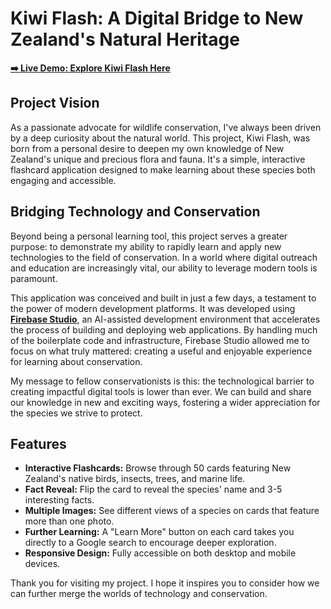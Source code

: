 # Kiwi Flash: A Digital Bridge to New Zealand's Natural Heritage

**[➡️ Live Demo: Explore Kiwi Flash Here](https://mara-cutas.github.io/Kiwi-Flash/)**

## Project Vision

As a passionate advocate for wildlife conservation, I've always been driven by a deep curiosity about the natural world. This project, Kiwi Flash, was born from a personal desire to deepen my own knowledge of New Zealand's unique and precious flora and fauna. It's a simple, interactive flashcard application designed to make learning about these species both engaging and accessible.

## Bridging Technology and Conservation

Beyond being a personal learning tool, this project serves a greater purpose: to demonstrate my ability to rapidly learn and apply new technologies to the field of conservation. In a world where digital outreach and education are increasingly vital, our ability to leverage modern tools is paramount.

This application was conceived and built in just a few days, a testament to the power of modern development platforms. It was developed using **[Firebase Studio](https://studio.firebase.google.com/)**, an AI-assisted development environment that accelerates the process of building and deploying web applications. By handling much of the boilerplate code and infrastructure, Firebase Studio allowed me to focus on what truly mattered: creating a useful and enjoyable experience for learning about conservation.

My message to fellow conservationists is this: the technological barrier to creating impactful digital tools is lower than ever. We can build and share our knowledge in new and exciting ways, fostering a wider appreciation for the species we strive to protect.

## Features

*   **Interactive Flashcards:** Browse through 50 cards featuring New Zealand's native birds, insects, trees, and marine life.
*   **Fact Reveal:** Flip the card to reveal the species' name and 3-5 interesting facts.
*   **Multiple Images:** See different views of a species on cards that feature more than one photo.
*   **Further Learning:** A "Learn More" button on each card takes you directly to a Google search to encourage deeper exploration.
*   **Responsive Design:** Fully accessible on both desktop and mobile devices.

Thank you for visiting my project. I hope it inspires you to consider how we can further merge the worlds of technology and conservation.
